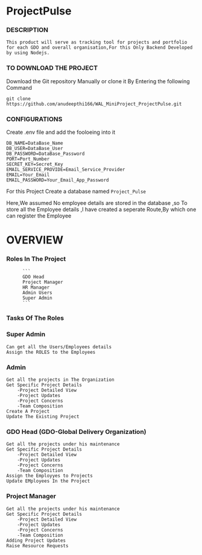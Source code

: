  # ProjectPulse
  
  ### DESCRIPTION

    
    This product will serve as tracking tool for projects and portfolio for each GDO and overall organisation,For this Only Backend Developed by using Nodejs.
  
  ### TO DOWNLOAD THE PROJECT
  
  Download the Git repository Manually  or clone it By Entering the following Command
  ~~~
  git clone https://github.com/anudeepthi166/WAL_MiniProject_ProjectPulse.git
  ~~~
  
  ### CONFIGURATIONS
  
  Create .env file and add the fooloeing into it
  
  ~~~
  DB_NAME=DataBase_Name
  DB_USER=DataBase_User
  DB_PASSWORD=DataBase_Password
  PORT=Port_Number
  SECRET_KEY=Secret_Key
  EMAIL_SERVICE_PROVIDE=Email_Service_Provider
  EMAIL=Your_Email
  EMAIL_PASSWORD=Your_Email_App_Password
  ~~~
  
  For this Project Create a database named ```Project_Pulse```
  
  Here,We assumed No employee details are stored in the database ,so To store all the Employee details ,I have created a seperate Route,By which one can register the Employee 
  
 # OVERVIEW
 
 ### Roles In The Project
 
          ```
          GDO Head
          Project Manager
          HR Manager
          Admin Users
          Super Admin
          ```
          
  ### Tasks Of The Roles
  ### Super Admin
  ```
  Can get all the Users/Employees details
  Assign the ROLES to the Employees
  ```
   
   
  ### Admin
  ```
  Get all the projects in The Organization
  Get Specific Project Details
      -Project Detailed View
      -Project Updates
      -Project Concerns
      -Team Composition
  Create A Project
  Update The Existing Project
  
  ```
  
   ### GDO Head (GDO-Global Delivery Organization)
  ```
  Get all the projects under his maintenance
  Get Specific Project Details
      -Project Detailed View
      -Project Updates
      -Project Concerns
      -Team Composition
  Assign the Employyes to Projects
  Update EMployees In the Project
  ```
  
   ### Project Manager
  ```
  Get all the projects under his maintenance
  Get Specific Project Details
      -Project Detailed View
      -Project Updates
      -Project Concerns
      -Team Composition
  Adding Project Updates
  Raise Resource Requests
  ```
  
  

